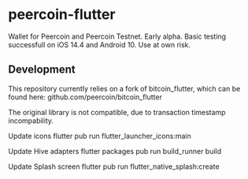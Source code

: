 # peercoin-flutter
Wallet for Peercoin and Peercoin Testnet.
Early alpha. Basic testing successfull on iOS 14.4 and Android 10. 
Use at own risk.


## Development
This repository currently relies on a fork of bitcoin_flutter, which can be found here: 
github.com/peercoin/bitcoin_flutter

The original library is not compatible, due to transaction timestamp incompability. 

Update icons
    flutter pub run flutter_launcher_icons:main

Update Hive adapters
    flutter packages pub run build_runner build

Update Splash screen
    flutter pub run flutter_native_splash:create